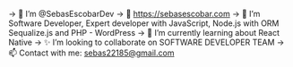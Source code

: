-> 👋 I’m @SebasEscobarDev 
-> 🌱 https://sebasescobar.com
-> 👀 I’m Software Developer, Expert developer with JavaScript, Node.js with ORM Sequalize.js and PHP - WordPress
-> 💞️ I’m currently learning about React Native 
-> ✨ I’m looking to collaborate on SOFTWARE DEVELOPER TEAM
-> 📫 Contact with me: sebas22185@gmail.com

<!---
SebasEscobarDev/SebasEscobarDev is a ✨ special ✨ repository because its `README.md` (this file) appears on your GitHub profile.
You can click the Preview link to take a look at your changes.
--->
